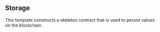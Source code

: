 ## Storage

This template constructs a skeleton contract that is used to persist values on the blockchain.
